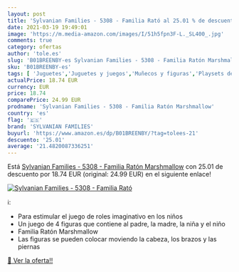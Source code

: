 ```yaml
---
layout: post
title: 'Sylvanian Families - 5308 - Familia Rató al 25.01 % de descuento'
date: 2021-03-19 19:49:01
image: 'https://m.media-amazon.com/images/I/51h5fpn3F-L._SL400_.jpg'
comments: true
category: ofertas
author: 'tole.es'
slug: 'B01BREENBY-es Sylvanian Families - 5308 - Familia Ratón Marshmallow'
sku: 'B01BREENBY-es'
tags: [ 'Juguetes','Juguetes y juegos','Muñecos y figuras','Playsets de figuras de juguete para niños','families','sylvanian','sylvanian families', ]
actualPrice: 18.74 EUR
currency: EUR
price: 18.74
comparePrice: 24.99 EUR
prodname: 'Sylvanian Families - 5308 - Familia Ratón Marshmallow'
country: 'es'
flag: '🇪🇸'
brand: 'SYLVANIAN FAMILIES'
buyurl: 'https://www.amazon.es/dp/B01BREENBY/?tag=tolees-21'
descuento: '25.01'
average: '21.4820087336251'
---
```


Está [Sylvanian Families - 5308 - Familia Ratón Marshmallow](https://www.amazon.es/dp/B01BREENBY/?tag=tolees-21) con 25.01 de descuento por 18.74 EUR (original: 24.99 EUR) en el siguiente enlace!

[![Sylvanian Families - 5308 - Familia Rató](https://m.media-amazon.com/images/I/51h5fpn3F-L._SL400_.jpg)](https://www.amazon.es/dp/B01BREENBY/?tag=tolees-21)

ℹ️:

- Para estimular el juego de roles imaginativo en los niños
- Un juego de 4 figuras que contiene al padre, la madre, la niña y el niño
- Familia Ratón Marshmallow
- Las figuras se pueden colocar moviendo la cabeza, los brazos y las piernas

[🛒 Ver la oferta!!](https://www.amazon.es/dp/B01BREENBY/?tag=tolees-21)
